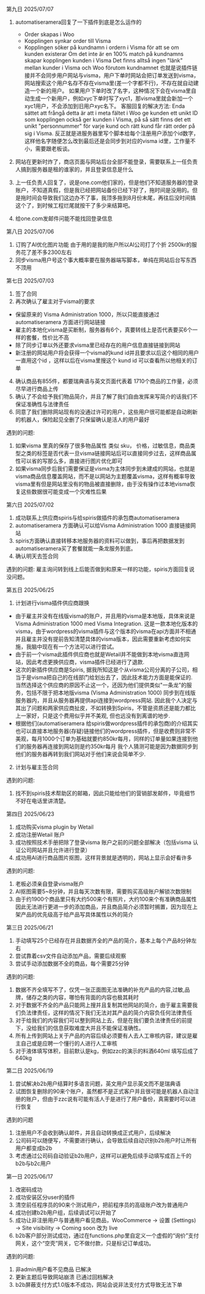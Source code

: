第九日 2025/07/07
1. automatiseramera回复了一下插件到底是怎么运作的
   - Order skapas i Woo
   - Kopplingen synkar order till Visma
   - Kopplingen söker på kundnamn i ordern i Visma för att se om kunden existerar
       Om det inte är en 100% match på kundnamns skapar kopplingen kunden i Visma
     Det finns alltså ingen "länk" mellan kunder i Visma och Woo förutom kundnamnet
也就是说插件链接并不会同步用户网站与visma，用户下单时网站会把订单发送到visma，网站搜索这个用户名存不存在visma里(差一个字都不行)，不存在就自动建造一个新的用户。
如果用户下单时改了名字，这种情况下会在visma里自动生成一个新用户，例如xyc下单时写了xyc1，那visma里就会新加一个xyc1用户，不会添加到旧用户xyc名下。
客服回复的解决方法:
Enda sättet att frångå detta är att i meta fältet i Woo ge kunden ett unikt ID som kopplingen också ger kunden i Visma, på så sätt finns det ett unikt "personnummer" för varje kund och rätt kund får rätt order på sig i Visma.
反正就是进服务器里写个脚本给每个注册用户添加个id数字，这样他名字随便怎么改到最后还是会同步到对应的visma id里，工作量不小，需要跟老板谈。

2. 网站在更新时炸了，商店页面与网站后台全部不能登录，需要联系上一任负责人搞到服务器是租的谁家的，并且登录信息是什么
3. 上一任负责人回复了，说是one.com他们家的，但是他们不知道服务器的登录账户，不知道真假，但是我已经把网站备份已经下好了，拖时间是没用的。但是拖时间会导致我们这边办不了事，我顶多拖到8月份末尾，再往后没时间搞这个了，到时候工程烂尾就按干了多少来结算吧。
4. 给one.com发邮件问能不能找回登录信息





第八日 2025/07/06
1. 订购了AI优化图片功能 由于用的是我的账户所以AI公司打了个折 2500kr的服务花了差不多2300左右
2. 同步visma用户号这个事大概率要在服务器端写脚本，单纯在网站后台写东西不顶用


第七日 2025/07/03
1. 签了合同
2. 再次确认了雇主对于visma的要求
- 保留原来的 Visma Administration 1000，所以只能直接通过automatiseramera 方面进行网站链接
- 雇主的本地化visma是买断制，服务器有6个，真要转线上是否代表要买6个一样的套餐，性价比不高
- 除了同步订单以外还要求visma里已经存在的用户信息直接链接到网站
- 新注册的网站用户将会获得一个visma的kund id并且要求以后这个相同的用户一直用这个id ，这样以后在visma里搜这个 kund id 可以查看所以他相关的订单

4. 确认商品有855件，都要瑞典语与英文页面代表着 1710个商品的工作量，必须尽早进行商品上传
5. 确认了不会给予我们物品简介，并且了解了我们自由发挥来写简介的话我们不保证准确性与法律责任
6. 同意了我们删除网站现有的没通过许可的用户，这些用户很可能都是自动刷新的机器人，保险起见全删了只保留确认是活人的用户最好

遇到的问题:
1. 如果visma 里真的保存了很多物品属性 类似 sku， 价格，过敏信息，商品类型之类的标签是否代表一旦visma链接网站后可以直接同步过去，这样商品属性可以省的写那么多，直接进行图片优化即可
2. 如果visma同步后我们需要保证是visma为主体同步到未建成的网站，也就是visma商品信息覆盖网站，而不是以网站为主题覆盖visma，这样有概率导致visma里有但是网站里没有的物品被直接删除，由于没有操作过本地visma恢复这些数据很可能变成一个灾难性后果



第六日 2025/07/02
1. 成功联系上供应商spiris与给spiris做插件的承包商automatiseramera
2. automatiseramera 方面确认可以给Visma Administration 1000 直接链接网站
3. spiris方面确认直接转移本地服务器的资料可以做到，事后再把数据发到automatiseramera买了套餐就能一条龙服务到底。
4. 确认明天去签合同

遇到的问题:
雇主询问转到线上后能否做到和原来一样的功能，spiris方面回复说没问题。


第五日 2025/06/25
1. 计划进行visma插件供应商跟换
- 由于雇主并没有在线版visma的账户，并且用的visma是本地版，具体来说是Visma Administration 1000 med Visma Integration. 这是一款本地化版本的visma，由于wordpress的visma插件与这个版本的visma在api方面并不相通并且雇主并没有提前告知清楚具体的visma版本，因此需要重新考虑如何实施，我脑中现在有一个方法可以进行尝试。
- 由于前一个visma此插件供应商也就是Wetail并不能做到本地visma直连网站，因此考虑更换供应商，visma插件已经进行了退款.
- 这次的新插件供应商是Spiris, 据我所知这是个从visma公司分离的子公司，相当于是visma把自己的在线部门给划出去了，因此技术能力方面是能保证的. 当然选择这个供应商的原因不止这一个，还因为他们提供类似"一条龙"的服务，包括不限于把本地版visma (Visma Administration 1000) 同步到在线版服务器内，并且从服务器再提供api连接到wordpress网站. 因此我个人决定与其出了问题和两家供应商扯皮，不如转换到Spiris，不管是资质还是能力都比上一家好，只是这个费用似乎并不美观, 但也远没有到离谱的地步.
- 根据他们(automatiseramera 给spiris做wordpress插件的承包商)的介绍其实也可以直接本地服务器(存疑)链接他们的wordpress插件，但是收费则非常不美观，每月1000个订单为基础就要约850kr每月，同样的订单量如果连接到他们的服务器再连接到网站则是约350kr每月 我个人猜测可能是因为数据同步到他们的服务器再转到我们网站对于他们来说会简单不少.

2. 计划与雇主签合同

遇到的问题:
1. 找不到spiris技术帮助区的邮箱，因此只能给他们的营销部发邮件，毕竟细节不好在电话里讲清楚。



第四日 2025/06/23 
1. 成功购买visma plugin by Wetail 
2. 成功注册Wetail 账户
3. 成功按照技术手册把除了登录visma 账户之前的问题全部解决（包括visma 认证公司网站并且允许进行登录）
4. 成功用AI进行商品图片抠图，这样背景就是透明的，网站上显示会好看许多

遇到的问题:
1. 老板必须亲自登录visma账户
2. AI抠图需要5~8分钟，并且每天次数有限，需要购买高级账户解锁次数限制
3. 由于约1900个商品里只有大约500来个有照片，大约100来个有准确商品属性因此无法进行更进一步的添加商品，并且商品简介必须暂时搁置，因为现在上架产品的优先级高于给产品写具体属性以外的简介



第三日 2025/06/21
1. 手动填写25个已经存在并且数据齐全的产品的简介，基本上每个产品8分钟左右
2. 尝试靠着csv文件自动添加产品，需要后续观察
3. 尝试手动添加数据不全的商品，每个需要25分钟

遇到的问题:
1. 数据不齐全填写不了，仅凭一张正面图无法准确的补充产品的内容,过敏,品牌，储存之类的内容，哪怕有背面的内容也极其耗时
2. 对于数据不齐全的产品只能网上搜并且复制其他网站的简介，由于雇主需要我们负法律责任，这样的情况下我们无法对其产品的简介内容负任何法律责任
3. 对于给我们的内容我们可以整到网站上去，但是在我们要负法律责任的前提下，没给我们的信息获取难度大并且不能保证准确性。
4. 所有上传到网站上关于产品的内容后续必须要有人去人工审核内容，建议是雇主自己或是应聘一个懂行的人进行人工审核
5. 对于液体填写体积，目前默认是kg，例如zzc的演示的料酒640ml 填写后成了640kg

第二日 2025/06/19
1. 尝试解决b2b用户结算时多语言问题，英文用户显示英文而不是瑞典语
2. 试图恢复删除的90来个账户，虽然都不是正式客户并且很可能是机器人自动注册的账户，但由于zzc说有可能有活人于是进行了用户备份，真需要时可以进行恢复

遇到的问题
1. 注册用户不会收到确认邮件，并且自动转换成正式用户，后续解决
2. 公司码可以随便写，不需要进行确认，会导致后续自动识别b2b用户时让所有用户都变成b2b
3. 考虑通过公司码自动验证b2b用户，这样可以避免后续手动填写成百上千的b2b与b2c用户



第一日 2025/06/17
1. 改密码成功
2. 成功安装区分user的插件
3. 清空前任程序员的90来个测试用户，把前程序员的高级账户改为普通用户
4. 成功创建b2b用户组，后续调试可以开始了
5. 成功让非注册用户与普通用户看见商品，WooCommerce → 设置 (Settings) → Site visibility → Coming soon 改为 live
6. b2b客户部分测试成功，通过在functions.php里自定义一个虚假的“询价”支付网关，这个“空壳”网关，它不做付款，只是标记订单成功。

遇到的问题:
1. 非admin用户看不见商品 已解决
2. 更新主题后导致网站崩溃 已通过回档解决
3. b2b屏蔽支付方式1.0版本不成功，网站会说非法支付方式导致无法下单

